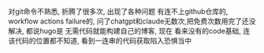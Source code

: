 对git命令不熟悉, 折腾了很多次, 出现了各种问题
有连不上github仓库的, workflow actions failure的, 
问了chatgpt和claude无数次,把免费次数用完了还没解决, 都说hugo是 无需代码就能构建自己的博客, 现在 看来没有的code基础, 连该代码的位置都不知道, 看到一连串的代码获取陷入恐惧当中
